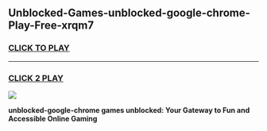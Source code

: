 
## Unblocked-Games-unblocked-google-chrome-Play-Free-xrqm7
<h3>
<a href="https://premium76.site?title=unblocked-google-chrome&ref=21A">CLICK TO PLAY</a></h3>
<hr>

<h3>
<a href="https://premium76.site?title=unblocked-google-chrome&ref=21A">CLICK 2 PLAY</a>
  
</h3>

<a href="https://premium76.site?title=unblocked-google-chrome&ref=21A"><img src="https://clearcache.store/games.png"></a>


**unblocked-google-chrome games unblocked: Your Gateway to Fun and Accessible Online Gaming**
